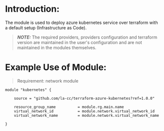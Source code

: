 # Introduction:

The module is used to deploy azure kubernetes service over terraform with a default setup (Infrastructure as Code).

> **_NOTE:_** The required providers, providers configuration and terraform version are maintained in the user's configuration and are not maintained in the modules themselves.

# Example Use of Module:

> Requirement: network module

    module "kubernetes" {

        source = "github.com/la-cc/terraform-azure-kubernetes?ref=1.0.0"

        resource_group_name          = module.rg.main.name
        virtual_network_id           = module.network.virtual_network_id
        virtual_network_name         = module.network.virtual_network_name

    }
